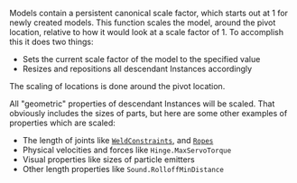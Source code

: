 Models contain a persistent canonical scale factor, which starts out at 1
for newly created models. This function scales the model, around the pivot
location, relative to how it would look at a scale factor of 1. To
accomplish this it does two things:

- Sets the current scale factor of the model to the specified value
- Resizes and repositions all descendant Instances accordingly

The scaling of locations is done around the pivot location.

All "geometric" properties of descendant Instances will be scaled. That
obviously includes the sizes of parts, but here are some other examples of
properties which are scaled:

- The length of joints like [`WeldConstraints`](https://create.roblox.com/docs/reference/engine/classes/WeldConstraint), and
[`Ropes`](https://create.roblox.com/docs/reference/engine/classes/Rope)
- Physical velocities and forces like `Hinge.MaxServoTorque`
- Visual properties like sizes of particle emitters
- Other length properties like `Sound.RolloffMinDistance`